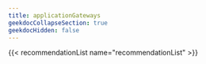 ```yaml
---
title: applicationGateways
geekdocCollapseSection: true
geekdocHidden: false
---
```


{{< recommendationList name="recommendationList" >}}
